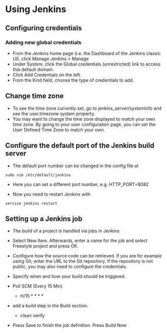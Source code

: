 # Using Jenkins

## Configuring credentials

### Adding new global credentials

 - From the Jenkins home page (i.e. the Dashboard of the Jenkins classic UI), click Manage Jenkins > Manage
 - Under System, click the Global credentials (unrestricted) link to access this default domain.
 - Click Add Credentials on the left.
 - From the Kind field, choose the type of credentials to add.



## Change time zone
 - To see the time zone currently set, go to jenkins_server/systemInfo and see the user.timezone system property.
 - You may want to change the time zone displayed to match your own time zone. By going to your user configuration page, you can set the User Defined Time Zone to match your own.


## Configure the default port of the Jenkins build server
  - The default port number can be changed in the config file at
 ```
 sudo vim /etc/default/jenkins
 ```

  - Here you can set a different port number, e.g. HTTP_PORT=8082

  - Now you need to restart Jenkins with

 ```
 service jenkins restart
 ```

## Setting up a Jenkins job
 - The build of a project is handled via jobs in Jenkins
 - Select New Item. Afterwards, enter a name for the job and select Freestyle project and press OK.
 - Configure how the source code can be retrieved. If you are for example using Git, enter the URL to the Git repository. If the repository is not public, you may also need to configure the credentials.
 - Specify when and how your build should be triggered.
  - Poll SCM (Every 15 Min)
    - H/15 * * * *

 - add a build step in the Build section.
    - clean verify
 - Press Save to finish the job definition. Press Build Now
 
